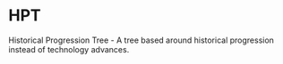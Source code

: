 # HPT
Historical Progression Tree - A tree based around historical progression instead of technology advances.
